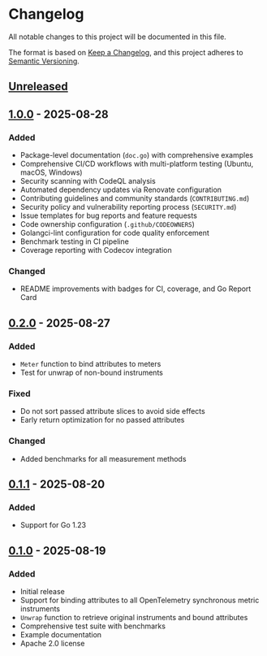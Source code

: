 # Changelog

All notable changes to this project will be documented in this file.

The format is based on [Keep a Changelog](https://keepachangelog.com/en/1.0.0/),
and this project adheres to [Semantic Versioning](https://semver.org/spec/v2.0.0.html).

## [Unreleased]

## [1.0.0] - 2025-08-28

### Added

- Package-level documentation (`doc.go`) with comprehensive examples
- Comprehensive CI/CD workflows with multi-platform testing (Ubuntu, macOS, Windows)
- Security scanning with CodeQL analysis
- Automated dependency updates via Renovate configuration
- Contributing guidelines and community standards (`CONTRIBUTING.md`)
- Security policy and vulnerability reporting process (`SECURITY.md`)
- Issue templates for bug reports and feature requests
- Code ownership configuration (`.github/CODEOWNERS`)
- Golangci-lint configuration for code quality enforcement
- Benchmark testing in CI pipeline
- Coverage reporting with Codecov integration

### Changed

- README improvements with badges for CI, coverage, and Go Report Card

## [0.2.0] - 2025-08-27

### Added

- `Meter` function to bind attributes to meters
- Test for unwrap of non-bound instruments

### Fixed

- Do not sort passed attribute slices to avoid side effects
- Early return optimization for no passed attributes

### Changed

- Added benchmarks for all measurement methods

## [0.1.1] - 2025-08-20

### Added

- Support for Go 1.23

## [0.1.0] - 2025-08-19

### Added

- Initial release
- Support for binding attributes to all OpenTelemetry synchronous metric instruments
- `Unwrap` function to retrieve original instruments and bound attributes
- Comprehensive test suite with benchmarks
- Example documentation
- Apache 2.0 license

[Unreleased]: https://github.com/MrAlias/bind/compare/v1.0.0...HEAD
[1.0.0]: https://github.com/MrAlias/bind/releases/tag/v1.0.0
[0.2.0]: https://github.com/MrAlias/bind/releases/tag/v0.2.0
[0.1.1]: https://github.com/MrAlias/bind/releases/tag/v0.1.1
[0.1.0]: https://github.com/MrAlias/bind/releases/tag/v0.1.0

